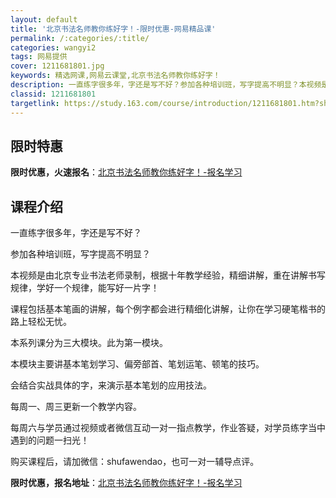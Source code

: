 ```yaml
---
layout: default
title: '北京书法名师教你练好字！-限时优惠-网易精品课'
permalink: /:categories/:title/
categories: wangyi2
tags: 网易提供
cover: 1211681801.jpg
keywords: 精选网课,网易云课堂,北京书法名师教你练好字！
description: 一直练字很多年，字还是写不好？参加各种培训班，写字提高不明显？本视频是由北京专业书法老师录制，根据十年教学经验，精细讲解
classid: 1211681801
targetlink: https://study.163.com/course/introduction/1211681801.htm?share=1&shareId=1025206652&utm_campaign=share&utm_medium=iphoneShare&utm_source=&utm_u=1025206652
---
```


## 限时特惠

**限时优惠，火速报名**：[北京书法名师教你练好字！-报名学习](https://study.163.com/course/introduction/1211681801.htm?share=1&shareId=1025206652&utm_campaign=share&utm_medium=iphoneShare&utm_source=&utm_u=1025206652)

## 课程介绍

一直练字很多年，字还是写不好？

参加各种培训班，写字提高不明显？

本视频是由北京专业书法老师录制，根据十年教学经验，精细讲解，重在讲解书写规律，学好一个规律，能写好一片字！

课程包括基本笔画的讲解，每个例字都会进行精细化讲解，让你在学习硬笔楷书的路上轻松无忧。

本系列课分为三大模块。此为第一模块。

本模块主要讲基本笔划学习、偏旁部首、笔划运笔、顿笔的技巧。

会结合实战具体的字，来演示基本笔划的应用技法。

每周一、周三更新一个教学内容。

每周六与学员通过视频或者微信互动一对一指点教学，作业答疑，对学员练字当中遇到的问题一扫光！

购买课程后，请加微信：shufawendao，也可一对一辅导点评。

**限时优惠，报名地址**：[北京书法名师教你练好字！-报名学习](https://study.163.com/course/introduction/1211681801.htm?share=1&shareId=1025206652&utm_campaign=share&utm_medium=iphoneShare&utm_source=&utm_u=1025206652)

